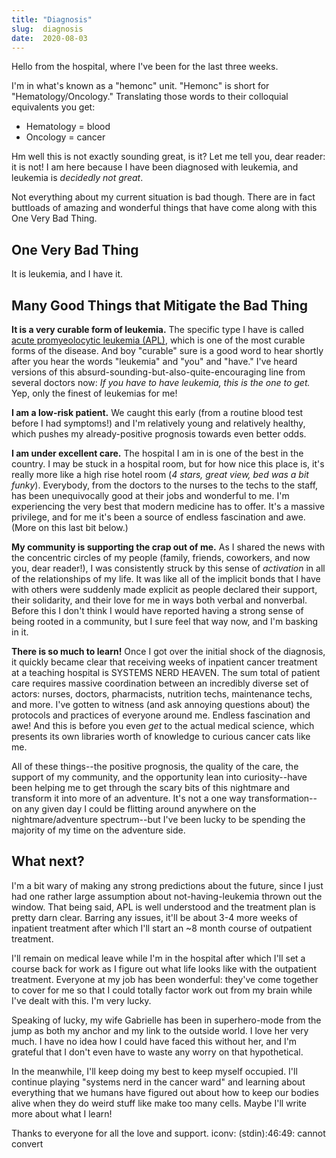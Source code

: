 ```yaml
---
title: "Diagnosis"
slug:  diagnosis
date:  2020-08-03
---
```


Hello from the hospital, where I've been for the last three weeks.

I'm in what's known as a "hemonc" unit. "Hemonc" is short for "Hematology/Oncology." Translating those words to their colloquial equivalents you get:

 * Hematology = blood
 * Oncology = cancer

Hm well this is not exactly sounding great, is it? Let me tell you, dear reader: it is not! I am here because I have been diagnosed with leukemia, and leukemia is _decidedly not great_.

Not everything about my current situation is bad though. There are in fact buttloads of amazing and wonderful things that have come along with this One Very Bad Thing.

## One Very Bad Thing

It is leukemia, and I have it.

## Many Good Things that Mitigate the Bad Thing

**It is a very curable form of leukemia.** The specific type I have is called [acute promyeolocytic leukemia (APL)](https://en.wikipedia.org/wiki/Acute_promyelocytic_leukemia), which is one of the most curable forms of the disease. And boy "curable" sure is a good word to hear shortly after you hear the words "leukemia" and "you" and "have." I've heard versions of this absurd-sounding-but-also-quite-encouraging line from several doctors now: _If you have to have leukemia, this is the one to get._ Yep, only the finest of leukemias for me!

**I am a low-risk patient.** We caught this early (from a routine blood test before I had symptoms!) and I'm relatively young and relatively healthy, which pushes my already-positive prognosis towards even better odds.

**I am under excellent care.** The hospital I am in is one of the best in the country. I may be stuck in a hospital room, but for how nice this place is, it's really more like a high rise hotel room (_4 stars, great view, bed was a bit funky_). Everybody, from the doctors to the nurses to the techs to the staff, has been unequivocally good at their jobs and wonderful to me. I'm experiencing the very best that modern medicine has to offer. It's a massive privilege, and for me it's been a source of endless fascination and awe. (More on this last bit below.)

**My community is supporting the crap out of me.** As I shared the news with the concentric circles of my people (family, friends, coworkers, and now you, dear reader!), I was consistently struck by this sense of _activation_ in all of the relationships of my life. It was like all of the implicit bonds that I have with others were suddenly made explicit as people declared their support, their solidarity, and their love for me in ways both verbal and nonverbal. Before this I don't think I would have reported having a strong sense of being rooted in a community, but I sure feel that way now, and I'm basking in it.

**There is so much to learn!** Once I got over the initial shock of the diagnosis, it quickly became clear that receiving weeks of inpatient cancer treatment at a teaching hospital is SYSTEMS NERD HEAVEN. The sum total of patient care requires massive coordination between an incredibly diverse set of actors: nurses, doctors, pharmacists, nutrition techs, maintenance techs, and more. I've gotten to witness (and ask annoying questions about) the protocols and practices of everyone around me. Endless fascination and awe! And this is before you even _get_ to the actual medical science, which presents its own libraries worth of knowledge to curious cancer cats like me.

All of these things--the positive prognosis, the quality of the care, the support of my community, and the opportunity lean into curiosity--have been helping me to get through the scary bits of this nightmare and transform it into more of an adventure. It's not a one way transformation--on any given day I could be flitting around anywhere on the nightmare/adventure spectrum--but I've been lucky to be spending the majority of my time on the adventure side.

## What next?

I'm a bit wary of making any strong predictions about the future, since I just had one rather large assumption about not-having-leukemia thrown out the window. That being said, APL is well understood and the treatment plan is pretty darn clear. Barring any issues, it'll be about 3-4 more weeks of inpatient treatment after which I'll start an ~8 month course of outpatient treatment.

I'll remain on medical leave while I'm in the hospital after which I'll set a course back for work as I figure out what life looks like with the outpatient treatment. Everyone at my job has been wonderful: they've come together to cover for me so that I could totally factor work out from my brain while I've dealt with this. I'm very lucky.

Speaking of lucky, my wife Gabrielle has been in superhero-mode from the jump as both my anchor and my link to the outside world. I love her very much. I have no idea how I could have faced this without her, and I'm grateful that I don't even have to waste any worry on that hypothetical.

In the meanwhile, I'll keep doing my best to keep myself occupied. I'll continue playing "systems nerd in the cancer ward" and learning about everything that we humans have figured out about how to keep our bodies alive when they do weird stuff like make too many cells. Maybe I'll write more about what I learn!

Thanks to everyone for all the love and support. 
iconv: (stdin):46:49: cannot convert
